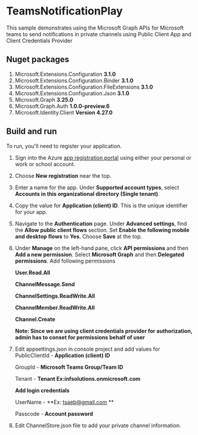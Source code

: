 # TeamsNotificationPlay
This sample demonstrates using the Microsoft Graph APIs for Microsoft teams to send notifications in private channels using Public Client App and Client Credentials Provider


## Nuget packages

1. Microsoft.Extensions.Configuration **3.1.0**
2. Microsoft.Extensions.Configuration.Binder **3.1.0**
3. Microsoft.Extensions.Configuration.FileExtensions **3.1.0**
4. Microsoft.Extensions.Configuration.Json  **3.1.0**
5. Microsoft.Graph **3.25.0**
6. Microsoft.Graph.Auth **1.0.0-preview.6**
7. Microsoft.Identity.Client **Version 4.27.0**

## Build and run

To run, you'll need to register your application.

1. Sign into the Azure [app registration portal](https://go.microsoft.com/fwlink/?linkid=2083908) using either your personal or work or school account.

2. Choose **New registration** near the top.

3. Enter a name for the app. Under **Supported account types**, select **Accounts in this organizational directory (Single tenant)**.

4. Copy the value for **Application (client) ID**. This is the unique identifier for your app.

5. Navigate to the **Authentication** page.
   Under **Advanced settings**, find the **Allow public client flows** section. 
   Set **Enable the following mobile and desktop flows**  to **Yes**.
   Choose **Save** at the top.
6. Under **Manage** on the left-hand pane, click **API permissions** and then **Add a new permission**. Select **Microsoft Graph** and then **Delegated permissions**.
   Add following permissions
   
   **User.Read.All**
   
   **ChannelMessage.Send**
   
   **ChannelSettings.ReadWrite.All**
   
   **ChannelMember.ReadWrite.All**
   
   **Channel.Create**
   
   **Note: Since we are using client credentials provider for authorization, admin has to conset for permissions behalf of user**   

7. Edit appsettings.json in console project and add values for  
   PublicClientId - **Application (client) ID** 
   
   GroupId - **Microsoft Teams Group/Team ID** 
   
   Tenant - **Tenant Ex:infsolutions.onmicrosoft.com** 
   
   **Add login credentials** 
   
   UserName - **Ex: tsaeb@gmail.com ** 
   
   Passcode - **Account password**     

8. Edit ChannelStore.json file to add your private channel information. 





